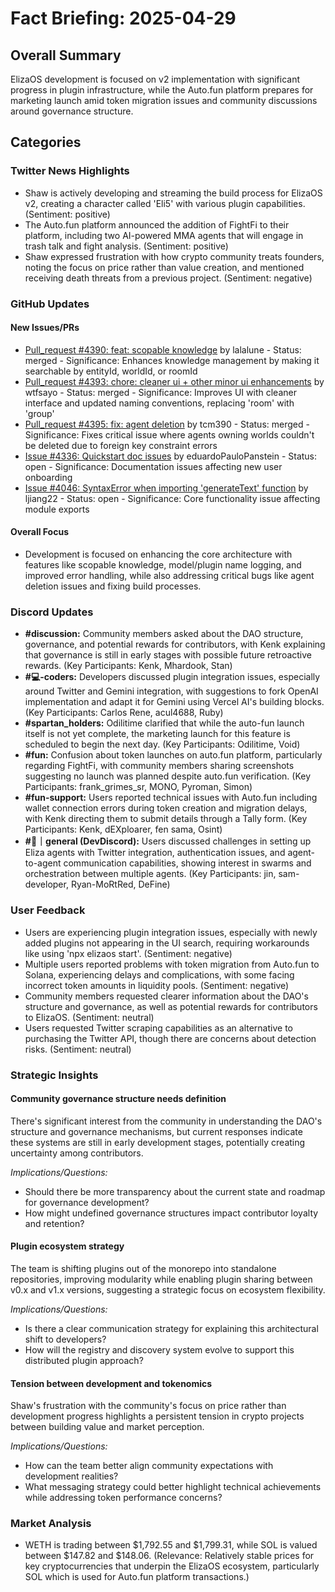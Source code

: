 # Fact Briefing: 2025-04-29

## Overall Summary
ElizaOS development is focused on v2 implementation with significant progress in plugin infrastructure, while the Auto.fun platform prepares for marketing launch amid token migration issues and community discussions around governance structure.

## Categories

### Twitter News Highlights
- Shaw is actively developing and streaming the build process for ElizaOS v2, creating a character called 'Eli5' with various plugin capabilities. (Sentiment: positive)
- The Auto.fun platform announced the addition of FightFi to their platform, including two AI-powered MMA agents that will engage in trash talk and fight analysis. (Sentiment: positive)
- Shaw expressed frustration with how crypto community treats founders, noting the focus on price rather than value creation, and mentioned receiving death threats from a previous project. (Sentiment: negative)

### GitHub Updates

#### New Issues/PRs
- [Pull_request #4390: feat: scopable knowledge](https://github.com/elizaos/eliza/pull/4390) by lalalune - Status: merged - Significance: Enhances knowledge management by making it searchable by entityId, worldId, or roomId
- [Pull_request #4393: chore: cleaner ui + other minor ui enhancements](https://github.com/elizaos/eliza/pull/4393) by wtfsayo - Status: merged - Significance: Improves UI with cleaner interface and updated naming conventions, replacing 'room' with 'group'
- [Pull_request #4395: fix: agent deletion](https://github.com/elizaos/eliza/pull/4395) by tcm390 - Status: merged - Significance: Fixes critical issue where agents owning worlds couldn't be deleted due to foreign key constraint errors
- [Issue #4336: Quickstart doc issues](https://github.com/elizaos/eliza/issues/4336) by eduardoPauloPanstein - Status: open - Significance: Documentation issues affecting new user onboarding
- [Issue #4046: SyntaxError when importing 'generateText' function](https://github.com/elizaos/eliza/issues/4046) by ljiang22 - Status: open - Significance: Core functionality issue affecting module exports

#### Overall Focus
- Development is focused on enhancing the core architecture with features like scopable knowledge, model/plugin name logging, and improved error handling, while also addressing critical bugs like agent deletion issues and fixing build processes.

### Discord Updates
- **#discussion:** Community members asked about the DAO structure, governance, and potential rewards for contributors, with Kenk explaining that governance is still in early stages with possible future retroactive rewards. (Key Participants: Kenk, Mhardook, Stan)
- **#💻-coders:** Developers discussed plugin integration issues, especially around Twitter and Gemini integration, with suggestions to fork OpenAI implementation and adapt it for Gemini using Vercel AI's building blocks. (Key Participants: Carlos Rene, acul4688, Ruby)
- **#spartan_holders:** Odilitime clarified that while the auto-fun launch itself is not yet complete, the marketing launch for this feature is scheduled to begin the next day. (Key Participants: Odilitime, Void)
- **#fun:** Confusion about token launches on auto.fun platform, particularly regarding FightFi, with community members sharing screenshots suggesting no launch was planned despite auto.fun verification. (Key Participants: frank_grimes_sr, MONO, Pyroman, Simon)
- **#fun-support:** Users reported technical issues with Auto.fun including wallet connection errors during token creation and migration delays, with Kenk directing them to submit details through a Tally form. (Key Participants: Kenk, dEXploarer, fen sama, Osint)
- **#💬｜general (DevDiscord):** Users discussed challenges in setting up Eliza agents with Twitter integration, authentication issues, and agent-to-agent communication capabilities, showing interest in swarms and orchestration between multiple agents. (Key Participants: jin, sam-developer, Ryan-MoRtRed, DeFine)

### User Feedback
- Users are experiencing plugin integration issues, especially with newly added plugins not appearing in the UI search, requiring workarounds like using 'npx elizaos start'. (Sentiment: negative)
- Multiple users reported problems with token migration from Auto.fun to Solana, experiencing delays and complications, with some facing incorrect token amounts in liquidity pools. (Sentiment: negative)
- Community members requested clearer information about the DAO's structure and governance, as well as potential rewards for contributors to ElizaOS. (Sentiment: neutral)
- Users requested Twitter scraping capabilities as an alternative to purchasing the Twitter API, though there are concerns about detection risks. (Sentiment: neutral)

### Strategic Insights

#### Community governance structure needs definition
There's significant interest from the community in understanding the DAO's structure and governance mechanisms, but current responses indicate these systems are still in early development stages, potentially creating uncertainty among contributors.

*Implications/Questions:*
  - Should there be more transparency about the current state and roadmap for governance development?
  - How might undefined governance structures impact contributor loyalty and retention?

#### Plugin ecosystem strategy
The team is shifting plugins out of the monorepo into standalone repositories, improving modularity while enabling plugin sharing between v0.x and v1.x versions, suggesting a strategic focus on ecosystem flexibility.

*Implications/Questions:*
  - Is there a clear communication strategy for explaining this architectural shift to developers?
  - How will the registry and discovery system evolve to support this distributed plugin approach?

#### Tension between development and tokenomics
Shaw's frustration with the community's focus on price rather than development progress highlights a persistent tension in crypto projects between building value and market perception.

*Implications/Questions:*
  - How can the team better align community expectations with development realities?
  - What messaging strategy could better highlight technical achievements while addressing token performance concerns?

### Market Analysis
- WETH is trading between $1,792.55 and $1,799.31, while SOL is valued between $147.82 and $148.06. (Relevance: Relatively stable prices for key cryptocurrencies that underpin the ElizaOS ecosystem, particularly SOL which is used for Auto.fun platform transactions.)
